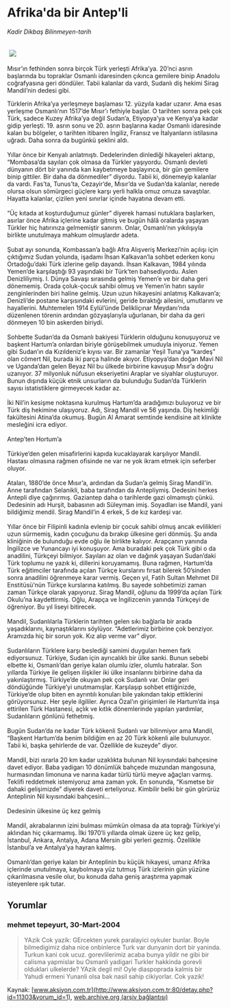 # Afrika'da bir Antep'li

*Kadir Dikbaş Bilinmeyen-tarih*

<div>
 <font>
  <img border="0" height="1" src="/web/20040517043325im_/http://www.aksiyon.com.tr/images/blank.gif"/>
 </font>
 <font class="content">
  <p>
   <img border="0" hspace="5" src="http://web.archive.org/web/20040517043325im_/http://www.aksiyon.com.tr/resim/486/24.jpg" vspace="5"/>
  </p>
 </font>
 <font class="content">
  Mısır’ın fethinden sonra birçok Türk yerleşti Afrika’ya. 20’nci asrın başlarında bu topraklar Osmanlı idaresinden çıkınca gemilere binip Anadolu coğrafyasına geri döndüler. Tabii kalanlar da vardı, Sudanlı diş hekimi Sirag Mandil’nin dedesi gibi.
 </font>
 <p>
  <font class="content">
   Türklerin Afrika’ya yerleşmeye başlaması 12. yüzyıla kadar uzanır. Ama esas yerleşme Osmanlı’nın 1517’de Mısır’ı fethiyle başlar. O tarihten sonra pek çok Türk, sadece Kuzey Afrika’ya değil Sudan’a, Etiyopya’ya ve Kenya’ya kadar gidip yerleşti. 19. asrın sonu ve 20. asrın başlarına kadar Osmanlı idaresinde kalan bu bölgeler, o tarihten itibaren İngiliz, Fransız ve İtalyanların istilasına uğradı. Daha sonra da bugünkü şeklini aldı.
   <br>
    <br/>
    Yıllar önce bir Kenyalı anlatmıştı. Dedelerinden dinlediği hikayeleri aktarıp, “Mombasa’da sayıları çok olmasa da Türkler yaşıyordu. Osmanlı devleti dünyanın dört bir yanında kan kaybetmeye başlayınca, bir gün gemilere binip gittiler. Bir daha da dönmediler” diyordu. Tabii ki, dönemeyip kalanlar da vardı. Fas’ta, Tunus’ta, Cezayir’de, Mısır’da ve Sudan’da kalanlar, nerede olursa olsun sömürgeci güçlere karşı yerli halkla omuz omuza savaştılar. Hayatta kalanlar, çizilen yeni sınırlar içinde hayatına devam etti.
    <br/>
    <br/>
    “Üç kıtada at koşturduğumuz günler” diyerek hamasi nutuklara başlarken, asırlar önce Afrika içlerine kadar gitmiş ve bugün hâlâ oralarda yaşayan Türkler hiç hatırınıza gelmemiştir sanırım. Onlar, Osmanlı’nın yıkılışıyla birlikte unutulmaya mahkum olmuşlardır adeta.
    <br/>
    <br/>
    Şubat ayı sonunda, Kombassan’a bağlı Afra Alışveriş Merkezi’nin açılışı için çıktığımız Sudan yolunda, işadamı İhsan Kalkavan’la sohbet ederken konu Ortadoğu’daki Türk izlerine gelip dayandı. İhsan Kalkavan, 1984 yılında Yemen’de karşılaştığı 93 yaşındaki bir Türk’ten bahsediyordu. Aslen Denizliliymiş. I. Dünya Savaşı sırasında gelmiş Yemen’e ve bir daha geri dönememiş. Orada çoluk-çocuk sahibi olmuş ve Yemen’in hatırı sayılır zenginlerinden biri haline gelmiş. Uzun uzun hikayesini anlatmış Kalkavan’a; Denizli’de postane karşısındaki evlerini, geride bıraktığı ailesini, umutlarını ve hayallerini. Muhtemelen 1914 Eylül’ünde Delikliçınar Meydanı’nda düzenlenen törenin ardından gözyaşlarıyla uğurlanan, bir daha da geri dönmeyen 10 bin askerden biriydi.
    <br/>
    <br/>
    Sohbette Sudan’da da Osmanlı bakiyesi Türklerin olduğunu konuşuyoruz ve başkent Hartum’a onlardan biriyle görüşebilmek umuduyla iniyoruz. Yemen gibi Sudan’ın da Kızıldeniz’e kıyısı var. Bir zamanlar Yeşil Tuna’ya “kardeş” olan cömert Nil, burada iki parça halinde akıyor. Etiyopya’dan doğan Mavi Nil ve Uganda’dan gelen Beyaz Nil bu ülkede birbirine kavuşup Mısır’a doğru uzanıyor. 37 milyonluk nüfusun ekseriyetini Araplar ve siyahlar oluşturuyor. Bunun dışında küçük etnik unsurların da bulunduğu Sudan’da Türklerin sayısı istatistiklere girmeyecek kadar az.
    <br/>
    <br/>
    İki Nil’in kesişme noktasına kurulmuş Hartum’da aradığımızı buluyoruz ve bir Türk diş hekimine ulaşıyoruz. Adı, Sirag Mandil ve 56 yaşında. Diş hekimliği fakültesini Atina’da okumuş. Bugün Al Amarat semtinde kendisine ait klinikte mesleğini icra ediyor.
    <br/>
    <br/>
    Antep’ten Hortum’a
    <br/>
    <br/>
    Türkiye’den gelen misafirlerini kapıda kucaklayarak karşılıyor Mandil. Hastası olmasına rağmen ofisinde ne var ne yok ikram etmek için seferber oluyor.
    <br/>
    <br/>
    Ataları, 1880’de önce Mısır’a, ardından da Sudan’a gelmiş Sirag Mandil'in. Anne tarafından Selanikli, baba tarafından da Antepliymiş. Dedesini herkes Antepli diye çağırırmış. Gaziantep daha o tarihlerde gazi olmamıştı çünkü. Dedesinin adı Hurşit, babasının adı Süleyman imiş. Soyadları ise Mandil, yani bildiğimiz mendil. Sirag Mandil’in 4 erkek, 5 de kız kardeşi var.
    <br/>
    <br/>
    Yıllar önce bir Filipinli kadınla evlenip bir çocuk sahibi olmuş ancak evlilikleri uzun sürmemiş, kadın çocuğunu da bırakıp ülkesine geri dönmüş. Şu anda kliniğinin de bulunduğu evde oğlu ile birlikte kalıyor. Arapçanın yanında İngilizce ve Yunancayı iyi konuşuyor. Ama buradaki pek çok Türk gibi o da anadilini, Türkçeyi bilmiyor. Sayıları az olan ve dağınık yaşayan Sudan’daki Türk toplumu ne yazık ki, dillerini koruyamamış. Buna rağmen, Hartum’da Türk eğitimciler tarafında açılan Türkçe kurslarını fırsat bilerek 50’sinden sonra anadilini öğrenmeye karar vermiş. Geçen yıl, Fatih Sultan Mehmet Dil Enstitüsü’nün Türkçe kurslarına katılmış. Bu sayede sohbetimizi zaman zaman Türkçe olarak yapıyoruz. Sirag Mandil, oğlunu da 1999’da açılan Türk Okulu’na kaydettirmiş. Oğlu, Arapça ve İngilizcenin yanında Türkçeyi de öğreniyor. Bu yıl liseyi bitirecek.
    <br/>
    <br/>
    Mandil, Sudanlılarla Türklerin tarihten gelen sıkı bağlarla bir arada yaşadıklarını, kaynaştıklarını söylüyor. “Adetlerimiz birbirine çok benziyor. Aramızda hiç bir sorun yok. Kız alıp verme var” diyor.
    <br/>
    <br/>
    Sudanlıların Türklere karşı beslediği samimi duyguları hemen fark ediyorsunuz. Türkiye, Sudan için ayrıcalıklı bir ülke sanki. Bunun sebebi elbette ki, Osmanlı’dan geriye kalan olumlu izler, olumlu hatıralar. Son yıllarda Türkiye ile gelişen ilişkiler iki ülke insanlarını birbirine daha da yakınlaştırmış. Türkiye’de okuyan pek çok Sudanlı var. Onlar geri döndüğünde Türkiye’yi unutmamışlar. Karşılaşıp sohbet ettiğinizde, Türkiye’de olup biten en ayrıntılı konuları bile yakından takip ettiklerini görüyorsunuz. Her şeyle ilgililer. Ayrıca Özal’ın girişimleri ile Hartum’da inşa ettirilen Türk Hastanesi, açlık ve kıtlık dönemlerinde yapılan yardımlar, Sudanlıların gönlünü fethetmiş.
    <br/>
    <br/>
    Bugün Sudan’da ne kadar Türk kökenli Sudanlı var bilinmiyor ama Mandil, “Başkent Hartum’da benim bildiğim en az 20 Türk kökenli aile bulunuyor. Tabii ki, başka şehirlerde de var. Özellikle de kuzeyde” diyor.
    <br/>
    <br/>
    Mandil, bizi ısrarla 20 km kadar uzaklıkta bulunan Nil kıyısındaki bahçesine davet ediyor. Baba yadigarı 10 dönümlük bahçede muzundan mangosuna, hurmasından limonuna ve narına kadar türlü türlü meyve ağaçları varmış. Teklifi reddetmek istemiyoruz ama zaman yok. En sonunda, “Kısmetse bir dahaki gelişimizde” diyerek daveti erteliyoruz. Kimbilir belki bir gün görürüz Anteplinin Nil kıyısındaki bahçesini...
    <br/>
    <br/>
    Dedesinin ülkesine üç kez gelmiş
    <br/>
    <br/>
    Mandil, akrabalarının izini bulması mümkün olmasa da ata toprağı Türkiye’yi aklından hiç çıkarmamış. İlki 1970’li yıllarda olmak üzere üç kez gelip, İstanbul, Ankara, Antalya, Adana Mersin gibi yerleri gezmiş. Özellikle İstanbul’a ve Antalya’ya hayran kalmış.
    <br/>
    <br/>
    Osmanlı’dan geriye kalan bir Anteplinin bu küçük hikayesi, umarız Afrika içlerinde unutulmaya, kaybolmaya yüz tutmuş Türk izlerinin gün yüzüne çıkarılmasına vesile olur, bu konuda daha geniş araştırma yapmak isteyenlere ışık tutar.
   </br>
  </font>
 </p>
</div>


## Yorumlar

### mehmet tepeyurt, 30-Mart-2004
> YAzik Cok yazik: 
> GErcekten yurek paralayici oykuler bunlar. Boyle bilmedigimiz daha nice onbinlerce Turk var dunyanin dort bir yaninda. Turkun kani cok ucuz. gorevlilerimiz acaba bunya yildir ne gibi bir calisma yapmislar bu Osmanli yadigari Turkler hakkinda gorevli olduklari ulkelerde? YAzik degil mi! Oyle diaspoprada kalmis bir Yahudi ermeni Yunanli olsa bak nasil sahip cikiyorlar. Cok yazik!

Kaynak: [www.aksiyon.com.tr](http://www.aksiyon.com.tr:80/detay.php?id=11303&yorum_id=1), [web.archive.org (arşiv bağlantısı)](http://web.archive.org/web/20040517043325/http://www.aksiyon.com.tr:80/detay.php?id=11303&yorum_id=1)
